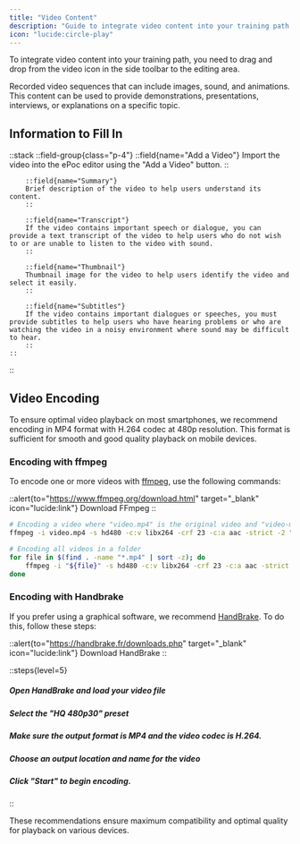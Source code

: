 ```yaml
---
title: "Video Content"
description: "Guide to integrate video content into your training path."
icon: "lucide:circle-play"
---
```


To integrate video content into your training path, you need to drag and drop from the video icon in the side toolbar to the editing area.

Recorded video sequences that can include images, sound, and animations. This content can be used to provide demonstrations, presentations, interviews, or explanations on a specific topic.

## Information to Fill In
::stack
    ::field-group{class="p-4"}
        ::field{name="Add a Video"}
        Import the video into the ePoc editor using the "Add a Video" button.
        ::

        ::field{name="Summary"}
        Brief description of the video to help users understand its content.
        ::

        ::field{name="Transcript"}
        If the video contains important speech or dialogue, you can provide a text transcript of the video to help users who do not wish to or are unable to listen to the video with sound.
        ::

        ::field{name="Thumbnail"}
        Thumbnail image for the video to help users identify the video and select it easily.
        ::

        ::field{name="Subtitles"}
        If the video contains important dialogues or speeches, you must provide subtitles to help users who have hearing problems or who are watching the video in a noisy environment where sound may be difficult to hear.
        ::
    ::
::

## Video Encoding

To ensure optimal video playback on most smartphones, we recommend encoding in MP4 format with H.264 codec at 480p resolution. This format is sufficient for smooth and good quality playback on mobile devices.

### Encoding with ffmpeg

To encode one or more videos with [ffmpeg](https://www.ffmpeg.org/), use the following commands:

::alert{to="https://www.ffmpeg.org/download.html" target="_blank" icon="lucide:link"}
Download FFmpeg
::

```sh
# Encoding a video where "video.mp4" is the original video and "video-min.mp4" is the compressed video
ffmpeg -i video.mp4 -s hd480 -c:v libx264 -crf 23 -c:a aac -strict -2 "video-min.mp4"

# Encoding all videos in a folder
for file in $(find . -name "*.mp4" | sort -z); do
    ffmpeg -i "${file}" -s hd480 -c:v libx264 -crf 23 -c:a aac -strict -2 "${file%.*}-min.mp4"
done
```

### Encoding with Handbrake

If you prefer using a graphical software, we recommend [HandBrake](https://handbrake.fr). To do this, follow these steps:

::alert{to="https://handbrake.fr/downloads.php" target="_blank" icon="lucide:link"}
Download HandBrake
::

::steps{level=5}
##### Open HandBrake and load your video file
##### Select the "HQ 480p30" preset
##### Make sure the output format is MP4 and the video codec is H.264.
##### Choose an output location and name for the video
##### Click "Start" to begin encoding.
::

These recommendations ensure maximum compatibility and optimal quality for playback on various devices.
